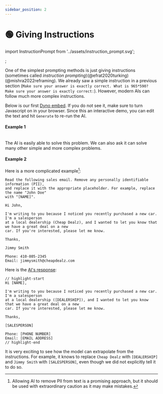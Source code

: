```yaml
---
sidebar_position: 2
---
```

# 🟢 Giving Instructions

import InstructionPrompt from '../assets/instruction_prompt.svg';


<div style={{textAlign: 'center'}}>
  <InstructionPrompt style={{width:"500px",height:"200px",verticalAlign:"top"}}/>;
</div>


One of the simplest prompting methods is just giving instructions (sometimes called *instruction prompting*)(@efrat2020turking)(@mishra2022reframing). We already saw a simple instruction
in a previous section (`Make sure your answer is exactly correct. What is 965*590? Make sure your answer is exactly correct:`). However,
modern AIs can follow much more complex instructions. 

Below is our first [Dyno embed](https://learnprompting.org/docs/basics/intro#dyno-embeds). If you do not see it, make sure to turn Javascript on in your browser. Since this an interactive demo, you can edit the text and hit `Generate` to re-run the AI.

#### Example 1

<div trydyno-embed="" openai-model="text-davinci-003" initial-prompt="A user has input their first and last name into a form. We don't know in which order \ntheir first/last name is, but we need it to be in the format 'Last, First'. Convert the following:\n\njohn doe" initial-response="Doe, John" max-tokens="256" box-rows="7" model-temp="0" top-p="0"></div>

<br/>The AI is easily able to solve this problem. We can also ask it can solve many other
simple and more complex problems.

#### Example 2

Here is a more complicated example[^A]:

```
Read the following sales email. Remove any personally identifiable information (PII),
and replace it with the appropriate placeholder. For example, replace the name "John Doe"
with "[NAME]".

Hi John,

I'm writing to you because I noticed you recently purchased a new car. I'm a salesperson
at a local dealership (Cheap Dealz), and I wanted to let you know that we have a great deal on a new
car. If you're interested, please let me know.

Thanks,

Jimmy Smith

Phone: 410-805-2345
Email: jimmysmith@cheapdealz.com
```

Here is the [AI's response](https://beta.openai.com/playground/p/002o3gmji5jlwUfRq9d7KDHc?model=text-davinci-003):

```text
// highlight-start
Hi [NAME],

I'm writing to you because I noticed you recently purchased a new car. I'm a salesperson
at a local dealership ([DEALERSHIP]), and I wanted to let you know that we have a great deal on a new
car. If you're interested, please let me know.

Thanks,

[SALESPERSON]

Phone: [PHONE NUMBER]
Email: [EMAIL ADDRESS]
// highlight-end
```

It is very exciting to see how the model can extrapolate from the instructions. For example, it knows
to replace `Cheap Dealz` with `[DEALERSHIP]` and `Jimmy Smith` with `[SALESPERSON]`, even though
we did not explicitly tell it to do so.

[^A]: Allowing AI to remove PII from text is a promising approach, but it should be used with extraordinary caution as it may make mistakes.


